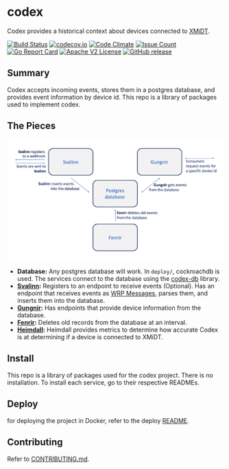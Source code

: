 # codex

Codex provides a historical context about devices connected to [XMiDT](https://github.com/Comcast/xmidt).

[![Build Status](https://travis-ci.com/xmidt-org/codex-deploy.svg?branch=master)](https://travis-ci.com/xmidt-org/codex-deploy)
[![codecov.io](http://codecov.io/github/xmidt-org/codex-deploy/coverage.svg?branch=master)](http://codecov.io/github/xmidt-org/codex-deploy?branch=master)
[![Code Climate](https://codeclimate.com/github/xmidt-org/codex-deploy/badges/gpa.svg)](https://codeclimate.com/github/xmidt-org/codex-deploy)
[![Issue Count](https://codeclimate.com/github/xmidt-org/codex-deploy/badges/issue_count.svg)](https://codeclimate.com/github/xmidt-org/codex-deploy)
[![Go Report Card](https://goreportcard.com/badge/github.com/xmidt-org/codex-deploy)](https://goreportcard.com/report/github.com/xmidt-org/codex-deploy)
[![Apache V2 License](http://img.shields.io/badge/license-Apache%20V2-blue.svg)](https://github.com/xmidt-org/codex-deploy/blob/master/LICENSE)
[![GitHub release](https://img.shields.io/github/release/xmidt-org/codex-deploy.svg)](CHANGELOG.md)

## Summary

Codex accepts incoming events, stores them in a postgres database, and 
provides event information by device id.  This repo is a library of packages 
used to implement codex.

## The Pieces

<img src="./docs/images/flow.png" width=720 />

* **Database:** Any postgres database will work.  In `deploy/`, cockroachdb is 
  used.  The services connect to the database using the [codex-db](https://github.com/xmidt-org/codex-db) 
  library.
* **[Svalinn](https://github.com/xmidt-org/svalinn):** Registers to an 
  endpoint to receive events (Optional).  Has an endpoint that receives events
  as [WRP Messages](https://github.com/xmidt-org/wrp-c/wiki/Web-Routing-Protocol),
  parses them, and inserts them into the database.
* **[Gungnir](https://github.com/xmidt-org/gungnir):** Has endpoints that 
  provide device information from the database.
* **[Fenrir](https://github.com/xmidt-org/fenrir):** Deletes old records 
  from the database at an interval.
* **[Heimdall](github.com/xmidt-org/heimdall):** Heimdall provides metrics to determine how accurate Codex is at determining if a device is connected to XMiDT.

## Install
This repo is a library of packages used for the codex project.  There is no 
installation.  To install each service, go to their respective READMEs.

## Deploy
for deploying the project in Docker, refer to the deploy [README](deploy/README.md).

## Contributing
Refer to [CONTRIBUTING.md](CONTRIBUTING.md).